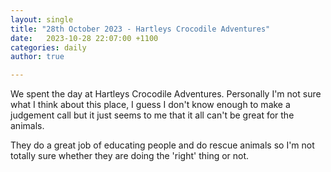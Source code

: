 ```yaml
---
layout: single
title: "28th October 2023 - Hartleys Crocodile Adventures"
date:   2023-10-28 22:07:00 +1100
categories: daily
author: true

---
```


We spent the day at Hartleys Crocodile Adventures. Personally I'm not sure what I think about this place, I guess I don't know enough to make a judgement call but it just seems to me that it all can't be great for the animals. 

They do a great job of educating people and do rescue animals so I'm not totally sure whether they are doing the 'right' thing or not. 
